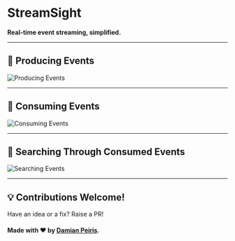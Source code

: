 # StreamSight  

**Real-time event streaming, simplified.**  

---

## 🔹 Producing Events  
![Producing Events](https://github.com/user-attachments/assets/55e08de7-c6c4-4f96-b9f6-b4e0d8d91fec)  

---

## 🔹 Consuming Events  
![Consuming Events](https://github.com/user-attachments/assets/b850e4e3-1477-4eba-b7e4-584ff20b2821)  

---

## 🔹 Searching Through Consumed Events  
![Searching Events](https://github.com/user-attachments/assets/3c43a1df-3929-434a-bcbd-f465ad35905d)  

---

## 💡 Contributions Welcome!  
Have an idea or a fix? Raise a PR!  

#### Made with ❤️ by [Damian Peiris](#).
